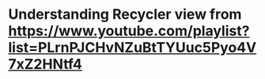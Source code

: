 # Understanding Recycler view from https://www.youtube.com/playlist?list=PLrnPJCHvNZuBtTYUuc5Pyo4V7xZ2HNtf4
